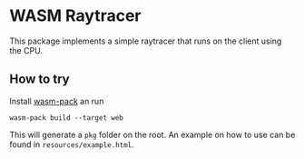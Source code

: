 # WASM Raytracer

This package implements a simple raytracer that runs on the client using the CPU.

## How to try

Install [wasm-pack] an run 

```shell
wasm-pack build --target web
```
This will generate a `pkg` folder on the root. An example on how
to use can be found in `resources/example.html`.


[wasm-pack]: https://rustwasm.github.io/wasm-pack/installer/
